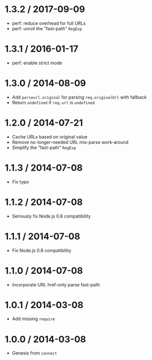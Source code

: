 1.3.2 / 2017-09-09
==================

  * perf: reduce overhead for full URLs
  * perf: unroll the "fast-path" `RegExp`

1.3.1 / 2016-01-17
==================

  * perf: enable strict mode

1.3.0 / 2014-08-09
==================

  * Add `parseurl.original` for parsing `req.originalUrl` with fallback
  * Return `undefined` if `req.url` is `undefined`

1.2.0 / 2014-07-21
==================

  * Cache URLs based on original value
  * Remove no-longer-needed URL mis-parse work-around
  * Simplify the "fast-path" `RegExp`

1.1.3 / 2014-07-08
==================

  * Fix typo

1.1.2 / 2014-07-08
==================

  * Seriously fix Node.js 0.8 compatibility

1.1.1 / 2014-07-08
==================

  * Fix Node.js 0.8 compatibility

1.1.0 / 2014-07-08
==================

  * Incorporate URL href-only parse fast-path

1.0.1 / 2014-03-08
==================

  * Add missing `require`

1.0.0 / 2014-03-08
==================

  * Genesis from `connect`
